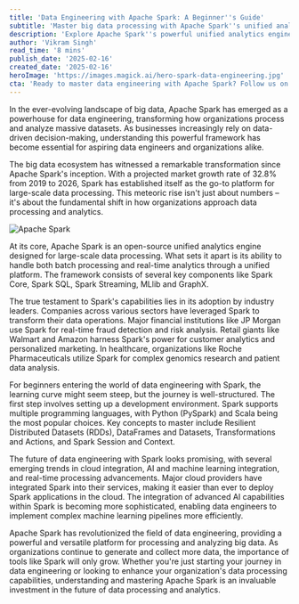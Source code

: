 ```yaml
---
title: 'Data Engineering with Apache Spark: A Beginner''s Guide'
subtitle: 'Master big data processing with Apache Spark''s unified analytics engine'
description: 'Explore Apache Spark''s powerful unified analytics engine for big data processing. Learn about its key components, real-world applications, and future trends in data engineering. This comprehensive guide covers everything from basic concepts to advanced implementations.'
author: 'Vikram Singh'
read_time: '8 mins'
publish_date: '2025-02-16'
created_date: '2025-02-16'
heroImage: 'https://images.magick.ai/hero-spark-data-engineering.jpg'
cta: 'Ready to master data engineering with Apache Spark? Follow us on LinkedIn for regular updates on big data technologies, expert insights, and industry best practices that will help you stay ahead in the rapidly evolving world of data engineering.'
---
```


In the ever-evolving landscape of big data, Apache Spark has emerged as a powerhouse for data engineering, transforming how organizations process and analyze massive datasets. As businesses increasingly rely on data-driven decision-making, understanding this powerful framework has become essential for aspiring data engineers and organizations alike.

The big data ecosystem has witnessed a remarkable transformation since Apache Spark's inception. With a projected market growth rate of 32.8% from 2019 to 2026, Spark has established itself as the go-to platform for large-scale data processing. This meteoric rise isn't just about numbers – it's about the fundamental shift in how organizations approach data processing and analytics.

![Apache Spark](https://images.magick.ai/spark-analytics.jpg)

At its core, Apache Spark is an open-source unified analytics engine designed for large-scale data processing. What sets it apart is its ability to handle both batch processing and real-time analytics through a unified platform. The framework consists of several key components like Spark Core, Spark SQL, Spark Streaming, MLlib and GraphX.

The true testament to Spark's capabilities lies in its adoption by industry leaders. Companies across various sectors have leveraged Spark to transform their data operations. Major financial institutions like JP Morgan use Spark for real-time fraud detection and risk analysis. Retail giants like Walmart and Amazon harness Spark's power for customer analytics and personalized marketing. In healthcare, organizations like Roche Pharmaceuticals utilize Spark for complex genomics research and patient data analysis.

For beginners entering the world of data engineering with Spark, the learning curve might seem steep, but the journey is well-structured. The first step involves setting up a development environment. Spark supports multiple programming languages, with Python (PySpark) and Scala being the most popular choices. Key concepts to master include Resilient Distributed Datasets (RDDs), DataFrames and Datasets, Transformations and Actions, and Spark Session and Context.

The future of data engineering with Spark looks promising, with several emerging trends in cloud integration, AI and machine learning integration, and real-time processing advancements. Major cloud providers have integrated Spark into their services, making it easier than ever to deploy Spark applications in the cloud. The integration of advanced AI capabilities within Spark is becoming more sophisticated, enabling data engineers to implement complex machine learning pipelines more efficiently.

Apache Spark has revolutionized the field of data engineering, providing a powerful and versatile platform for processing and analyzing big data. As organizations continue to generate and collect more data, the importance of tools like Spark will only grow. Whether you're just starting your journey in data engineering or looking to enhance your organization's data processing capabilities, understanding and mastering Apache Spark is an invaluable investment in the future of data processing and analytics.